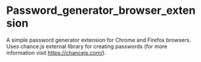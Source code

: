 # Password_generator_browser_extension
A simple password generator extension for Chrome and Firefox browsers. Uses chance.js external library for creating passwords (for more information visit https://chancejs.com/).
